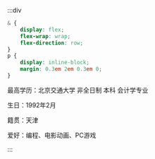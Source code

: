 :::div

```css scope
& {
	display: flex;
	flex-wrap: wrap;
	flex-direction: row;
}
p {
	display: inline-block;
	margin: 0.3em 2em 0.3em 0;
}
```

最高学历：北京交通大学 非全日制 本科 会计学专业

生日：1992年2月

籍贯：天津

爱好：编程、电影动画、PC游戏

:::
